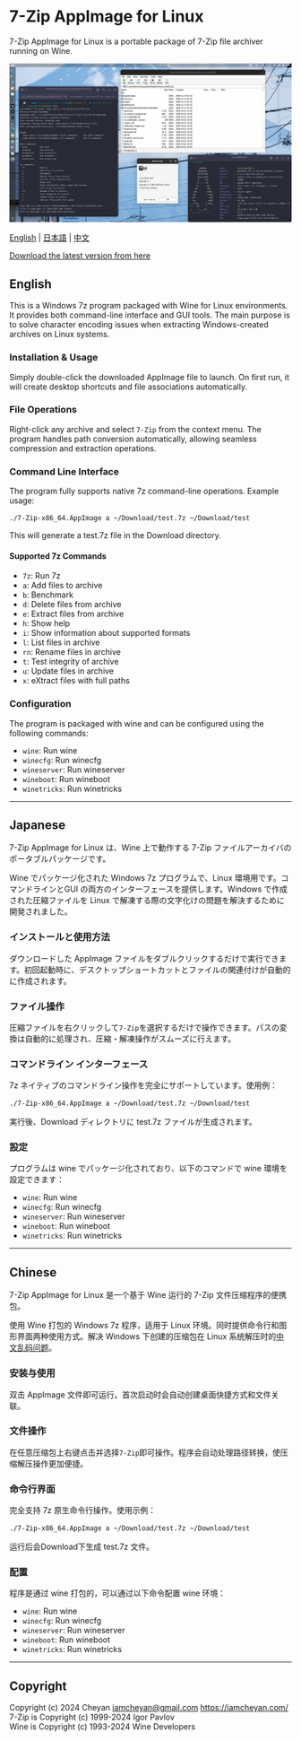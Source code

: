# 7-Zip AppImage for Linux
7-Zip AppImage for Linux is a portable package of 7-Zip file archiver running on Wine.

![7z GUI Interface](image.png)

[English](#english) | [日本語](#japanese) | [中文](#chinese)

[Download the latest version from here](https://github.com/iamcheyan/7z-for-Linux/releases/tag/7z)

## English

This is a Windows 7z program packaged with Wine for Linux environments. It provides both command-line interface and GUI tools. The main purpose is to solve character encoding issues when extracting Windows-created archives on Linux systems.

### Installation & Usage

Simply double-click the downloaded AppImage file to launch. On first run, it will create desktop shortcuts and file associations automatically.

### File Operations

Right-click any archive and select `7-Zip` from the context menu. The program handles path conversion automatically, allowing seamless compression and extraction operations.

### Command Line Interface

The program fully supports native 7z command-line operations. Example usage:

```bash
./7-Zip-x86_64.AppImage a ~/Download/test.7z ~/Download/test
```

This will generate a test.7z file in the Download directory.

#### Supported 7z Commands

* `7z`: Run 7z
* `a`: Add files to archive
* `b`: Benchmark
* `d`: Delete files from archive
* `e`: Extract files from archive
* `h`: Show help
* `i`: Show information about supported formats
* `l`: List files in archive
* `rn`: Rename files in archive
* `t`: Test integrity of archive
* `u`: Update files in archive
* `x`: eXtract files with full paths

### Configuration

The program is packaged with wine and can be configured using the following commands:

* `wine`: Run wine
* `winecfg`: Run winecfg
* `wineserver`: Run wineserver
* `wineboot`: Run wineboot
* `winetricks`: Run winetricks

---

## Japanese

7-Zip AppImage for Linux は、Wine 上で動作する 7-Zip ファイルアーカイバのポータブルパッケージです。

Wine でパッケージ化された Windows 7z プログラムで、Linux 環境用です。コマンドラインとGUI の両方のインターフェースを提供します。Windows で作成された圧縮ファイルを Linux で解凍する際の文字化けの問題を解決するために開発されました。

### インストールと使用方法

ダウンロードした AppImage ファイルをダブルクリックするだけで実行できます。初回起動時に、デスクトップショートカットとファイルの関連付けが自動的に作成されます。

### ファイル操作

圧縮ファイルを右クリックして`7-Zip`を選択するだけで操作できます。パスの変換は自動的に処理され、圧縮・解凍操作がスムーズに行えます。

### コマンドライン インターフェース

7z ネイティブのコマンドライン操作を完全にサポートしています。使用例：

```bash
./7-Zip-x86_64.AppImage a ~/Download/test.7z ~/Download/test
```

実行後、Download ディレクトリに test.7z ファイルが生成されます。

### 設定

プログラムは wine でパッケージ化されており、以下のコマンドで wine 環境を設定できます：

* `wine`: Run wine
* `winecfg`: Run winecfg
* `wineserver`: Run wineserver
* `wineboot`: Run wineboot
* `winetricks`: Run winetricks

---

## Chinese

7-Zip AppImage for Linux 是一个基于 Wine 运行的 7-Zip 文件压缩程序的便携包。

使用 Wine 打包的 Windows 7z 程序，适用于 Linux 环境。同时提供命令行和图形界面两种使用方式。解决 Windows 下创建的压缩包在 Linux 系统解压时的[中文乱码问题](https://superuser.com/questions/554108/extracting-a-zip-file-with-japanese-characters-in-the-archive-s-filenames)。

### 安装与使用

双击 AppImage 文件即可运行。首次启动时会自动创建桌面快捷方式和文件关联。

### 文件操作

在任意压缩包上右键点击并选择`7-Zip`即可操作。程序会自动处理路径转换，使压缩解压操作更加便捷。

### 命令行界面

完全支持 7z 原生命令行操作。使用示例：

```bash
./7-Zip-x86_64.AppImage a ~/Download/test.7z ~/Download/test
```

运行后会Download下生成 test.7z 文件。

### 配置

程序是通过 wine 打包的，可以通过以下命令配置 wine 环境：

* `wine`: Run wine
* `winecfg`: Run winecfg
* `wineserver`: Run wineserver
* `wineboot`: Run wineboot
* `winetricks`: Run winetricks

---

## Copyright

Copyright (c) 2024 Cheyan <iamcheyan@gmail.com> https://iamcheyan.com/  
7-Zip is Copyright (c) 1999-2024 Igor Pavlov  
Wine is Copyright (c) 1993-2024 Wine Developers
